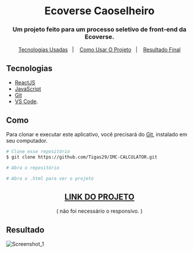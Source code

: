 <h1 align="center">
  Ecoverse Caoselheiro
</h1>


<h3 align="center">   
Um projeto feito para um processo seletivo de front-end da Ecoverse. 
</h3>
    
<p align="center">
  <a href="#Tecnologias-Usadas">Tecnologias Usadas</a>&nbsp;&nbsp;&nbsp;|&nbsp;&nbsp;&nbsp;
  <a href="Como">Como Usar O Projeto</a>&nbsp;&nbsp;&nbsp;|&nbsp;&nbsp;&nbsp;
  <a href="#Resultado-Final">Resultado Final</a>
</p>

## Tecnologias

- [ReactJS](https://legacy.reactjs.org/docs/getting-started.html)
- [JavaScript](https://developer.mozilla.org/pt-BR/docs/Web/JavaScript)
- [Git](https://git-scm.com/docs)
- [VS Code](https://code.visualstudio.com/).

## Como
Para clonar e executar este aplicativo, você precisará do [Git](https://git-scm.com), instalado em seu computador.

```bash
# Clone esse repositório
$ git clone https://github.com/Tigas29/IMC-CALCULATOR.git

# Abra o repositório

# Abra o .html para ver o projeto
```

<div align="center">
  <h2><a href="https://caoselheiro-ecoverse.vercel.app/">LINK DO PROJETO</a></h2> ( não foi necessário o responsivo. )
</div>

## Resultado

![Screenshot_1](https://user-images.githubusercontent.com/68878579/216831569-c4f0c0d1-107a-4dfc-8b0c-fd03c053d70f.png)

